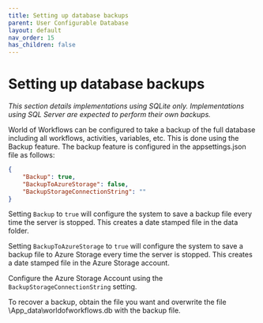 ```yaml
---
title: Setting up database backups
parent: User Configurable Database
layout: default
nav_order: 15
has_children: false
---
```


# Setting up database backups

*This section details implementations using SQLite only. Implementations using SQL Server are expected to perform their own backups.*

World of Workflows can be configured to take a backup of the full database including all workflows, activities, variables, etc. This is done using the Backup feature. The backup feature is configured in the appsettings.json file as follows:

```json
{
    "Backup": true,
	"BackupToAzureStorage": false,
	"BackupStorageConnectionString": ""
}
```

Setting ```Backup``` to ```true``` will configure the system to save a backup file every time the server is stopped. This creates a date stamped file in the data folder.

Setting ```BackupToAzureStorage``` to ```true``` will configure the system to save a backup file to Azure Storage every time the server is stopped. This creates a date stamped file in the Azure Storage account.

Configure the Azure Storage Account using the ```BackupStorageConnectionString``` setting.

To recover a backup, obtain the file you want and overwrite the file \App_data\worldofworkflows.db with the backup file.
